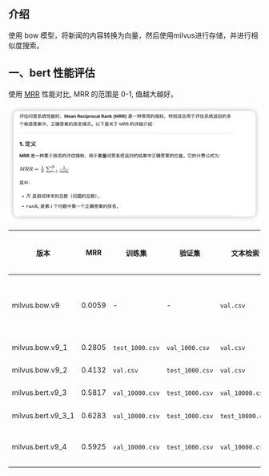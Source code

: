 ## 介绍
使用 bow 模型，将新闻的内容转换为向量，然后使用milvus进行存储，并进行相似度搜索。

## 一、bert 性能评估
使用 [MRR](https://en.wikipedia.org/wiki/Mean_reciprocal_rank) 性能对比, MRR 的范围是 0-1, 值越大越好。

![MRR](./screenshots/mrr.png)

| 版本 | MRR | 训练集 | 验证集 | 文本检索 | 向量维度 | min_freq | 停用词 | 备注 |
| --- | --- | --- | --- | --- | --- | --- | --- | --- |
| milvus.bow.v9 | 0.0059 | - | - | `val.csv` | 768 | - | 否 | 直接使用 bert-base-chinese 模型 last_hidden_state 的 [CLS] 位置的输出 |
| milvus.bow.v9_1 | 0.2805 | `test_1000.csv` | `val_1000.csv` | `val.csv` | 768 | - | 否 | 使用 bert-base-chinese 模型训练 |
| milvus.bow.v9_2 | 0.4132 | `val.csv` | `test_1000.csv` | `val.csv` | 768 | - | 否 | 使用 bert-base-chinese 模型训练 |
| milvus.bert.v9_3 | 0.5817 | `val_10000.csv` | `test_1000.csv` | `val_10000.csv` | 768 | - | 否 | 使用 bert-base-chinese 模型训练 |
| milvus.bert.v9_3_1 | 0.6283 | `val_10000.csv` | `test_1000.csv` | `test_10000.csv` | 768 | - | 否 | 使用 bert-base-chinese 模型训练 |
| milvus.bert.v9_4 | 0.5925 | `val_10000.csv` | `test_1000.csv` | `val_10000.csv` | 768 | - | 否 | 使用 hfl/chinese-roberta-wwm-ext 模型训练 |